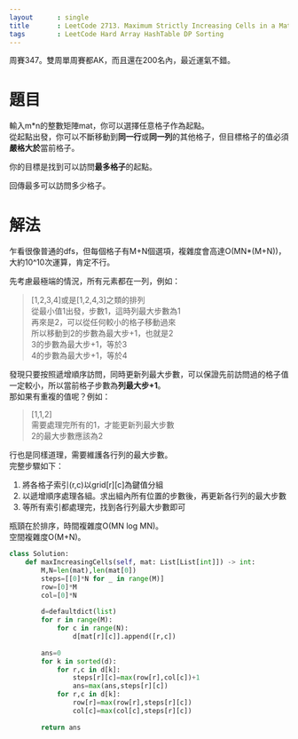 ```yaml
--- 
layout      : single
title       : LeetCode 2713. Maximum Strictly Increasing Cells in a Matrix
tags        : LeetCode Hard Array HashTable DP Sorting
---
```

周賽347。雙周單周賽都AK，而且還在200名內，最近運氣不錯。  

# 題目
輸入m\*n的整數矩陣mat，你可以選擇任意格子作為起點。  
從起點出發，你可以不斷移動到**同一行**或**同一列**的其他格子，但目標格子的值必須**嚴格大於**當前格子。 

你的目標是找到可以訪問**最多格子**的起點。  

回傳最多可以訪問多少格子。  

# 解法
乍看很像普通的dfs，但每個格子有M+N個選項，複雜度會高達O(MN\*(M+N))，大約10^10次運算，肯定不行。  

先考慮最極端的情況，所有元素都在一列，例如：  
> [1,2,3,4]或是[1,2,4,3]之類的排列  
> 從最小值1出發，步數1，這時列最大步數為1  
> 再來是2，可以從任何較小的格子移動過來  
> 所以移動到2的步數為最大步+1，也就是2  
> 3的步數為最大步+1，等於3  
> 4的步數為最大步+1，等於4  

發現只要按照遞增順序訪問，同時更新列最大步數，可以保證先前訪問過的格子值一定較小，所以當前格子步數為**列最大步+1**。  
那如果有重複的值呢？例如：  
> [1,1,2]  
> 需要處理完所有的1，才能更新列最大步數  
> 2的最大步數應該為2  

行也是同樣道理，需要維護各行列的最大步數。  
完整步驟如下：  
1. 將各格子索引(r,c)以grid[r][c]為鍵值分組  
2. 以遞增順序處理各組。求出組內所有位置的步數後，再更新各行列的最大步數  
3. 等所有索引都處理完，找到各行列最大步數即可  

瓶頸在於排序，時間複雜度O(MN log MN)。  
空間複雜度O(M+N)。  

```python
class Solution:
    def maxIncreasingCells(self, mat: List[List[int]]) -> int:
        M,N=len(mat),len(mat[0])
        steps=[[0]*N for _ in range(M)]
        row=[0]*M
        col=[0]*N
        
        d=defaultdict(list)
        for r in range(M):
            for c in range(N):
                d[mat[r][c]].append([r,c])
        
        ans=0
        for k in sorted(d):
            for r,c in d[k]:
                steps[r][c]=max(row[r],col[c])+1
                ans=max(ans,steps[r][c])
            for r,c in d[k]:
                row[r]=max(row[r],steps[r][c])
                col[c]=max(col[c],steps[r][c])
                
        return ans
```
